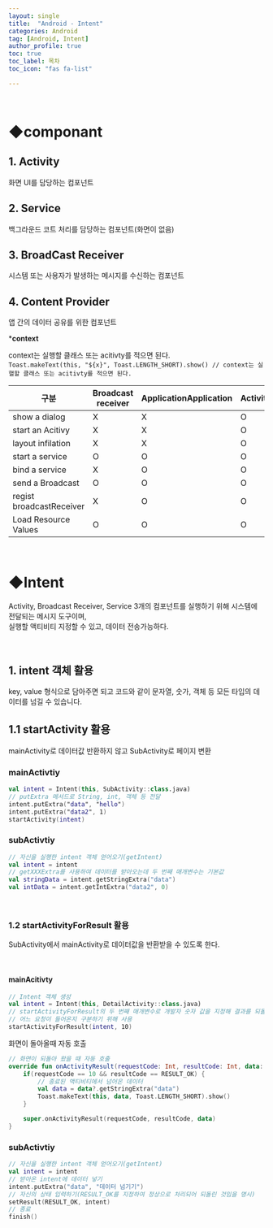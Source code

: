 ```yaml
---
layout: single
title:  "Android - Intent"
categories: Android
tag: [Android, Intent]
author_profile: true
toc: true
toc_label: 목차
toc_icon: "fas fa-list"

---
```


<br>









# ◆componant



## 1. Activity

화면 UI를 담당하는 컴포넌트



## 2. Service

백그라운드 코트 처리를 담당하는 컴포넌트(화면이 없음)



## 3. BroadCast Receiver

시스템 또는 사용자가 발생하는 메시지를 수신하는 컴포넌트



## 4. Content Provider

앱 간의 데이터 공유를 위한 컴포넌트



***context**

context는 실행할 클래스 또는 acitivty를 적으면 된다.<br>``Toast.makeText(this, "${x}", Toast.LENGTH_SHORT).show() // context는 실핼할 클래스 또는 acitivty를 적으면 된다.``



| 구분                     | Broadcast receiver | ApplicationApplication | Activity | Service | content provider |
| ------------------------ | ------------------ | ---------------------- | -------- | ------- | ---------------- |
| show a dialog            | X                  | X                      | O        | X       | X                |
| start an Acitivy         | X                  | X                      | O        | X       | X                |
| layout infilation        | X                  | X                      | O        | X       | X                |
| start a service          | O                  | O                      | O        | O       | O                |
| bind a service           | X                  | O                      | O        | O       | O                |
| send a Broadcast         | O                  | O                      | O        | O       | O                |
| regist broadcastReceiver | X                  | O                      | O        | O       | O                |
| Load Resource Values     | O                  | O                      | O        | O       | O                |

<br>









# ◆Intent

Activity, Broadcast Receiver, Service 3개의 컴포넌트를 실행하기 위해 시스템에 전달되는 메시지 도구이며,<br>실행할 액티비티 지정할 수 있고, 데이터 전송가능하다.

<br>



## 1. intent 객체 활용

key, value 형식으로 담아주면 되고 코드와 같이 문자열, 숫가, 객체 등 모든 타입의 데이터를 넘길 수 있습니다.



## 1.1 startActivity 활용

mainActivity로 데이터값 반환하지 않고 SubActivity로 페이지 변환

### mainActivtiy

```kotlin
val intent = Intent(this, SubActivity::class.java)
// putExtra 메서드로 String, int, 객체 등 전달
intent.putExtra("data", "hello")
intent.putExtra("data2", 1)
startActivity(intent)
```



### subActivtiy

```kotlin
// 자신을 실행한 intent 객체 얻어오기(getIntent)
val intent = intent
// getXXXExtra를 사용하여 데이터를 받아오는데 두 번째 매개변수는 기본값
val stringData = intent.getStringExtra("data")
val intData = intent.getIntExtra("data2", 0)
```

<br>







### 1.2 startActivityForResult 활용

SubActivity에서 mainActivity로 데이터값을 반환받을 수 있도록 한다.

<br>

#### mainAcitivty

```kotlin
// Intent 객체 생성
val intent = Intent(this, DetailActivity::class.java)
// startActivityForResult의 두 번째 매개변수로 개발자 숫자 값을 지정해 결과를 되돌려 받았을 때
// 어느 요청이 들어온지 구분하기 위해 사용
startActivityForResult(intent, 10)
```

화면이 돌아올때 자동 호출

```kotlin
// 화면이 되돌아 왔을 때 자동 호출
override fun onActivityResult(requestCode: Int, resultCode: Int, data: Intent?) {
    if(requestCode == 10 && resultCode == RESULT_OK) {
        // 종료된 액티비티에서 넘어온 데이터
        val data = data?.getStringExtra("data")
        Toast.makeText(this, data, Toast.LENGTH_SHORT).show()
    }

    super.onActivityResult(requestCode, resultCode, data)
}
```



### subActivtiy

```kotlin
// 자신을 실행한 intent 객체 얻어오기(getIntent)
val intent = intent
// 받아온 intent에 데이터 넣기
intent.putExtra("data", "데이터 넘기기")
// 자신의 상태 입력하기(RESULT_OK를 지정하여 정상으로 처리되어 되돌린 것임을 명시)
setResult(RESULT_OK, intent)
// 종료
finish()
```

